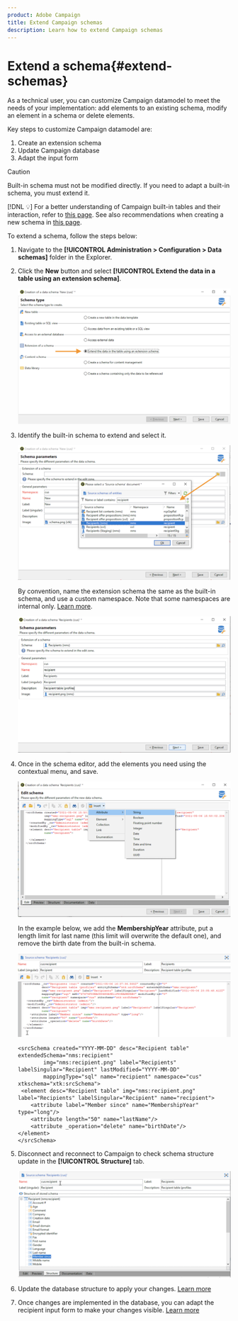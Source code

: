 ```yaml
---
product: Adobe Campaign
title: Extend Campaign schemas
description: Learn how to extend Campaign schemas
---
```

# Extend a schema{#extend-schemas}

As a technical user, you can customize Campaign datamodel to meet the needs of your implementation: add elements to an existing schema, modify an element in a schema or delete elements.

Key steps to customize Campaign datamodel are:

1. Create an extension schema
1. Update Campaign database
1. Adapt the input form

>[!CAUTION]
>Built-in schema must not be modified directly. If you need to adapt a built-in schema, you must extend it.

[!DNL :bulb:] For a better understanding of Campaign built-in tables and their interaction, refer to [this page](datamodel.md). See also recommendations when creating a new schema in [this page](create-schema.md).

To extend a schema, follow the steps below:

1. Navigate to the **[!UICONTROL Administration > Configuration > Data schemas]** folder in the Explorer.
1. Click the **New** button and select **[!UICONTROL Extend the data in a table using an extension schema]**.

    ![](assets/extend-schema-option.png)

1. Identify the built-in schema to extend and select it.

    ![](assets/extend-schema-select.png)

    By convention, name the extension schema the same as the built-in schema, and use a custom namespace.  Note that some namespaces are internal only. [Learn more](schemas.md#reserved-namespaces).

    ![](assets/extend-schema-validate.png)

1. Once in the schema editor, add the elements you need using the contextual menu, and save.

    ![](assets/extend-schema-edit.png)

    In the example below, we add the **MembershipYear** attribute, put a length limit for last name (this limit will overwrite the default one), and remove the birth date from the built-in schema.

    ![](assets/extend-schema-sample.png)

    ```
    <srcSchema created="YYYY-MM-DD" desc="Recipient table" extendedSchema="nms:recipient"
            img="nms:recipient.png" label="Recipients" labelSingular="Recipient" lastModified="YYYY-MM-DD"
            mappingType="sql" name="recipient" namespace="cus" xtkschema="xtk:srcSchema">
     <element desc="Recipient table" img="nms:recipient.png" label="Recipients" labelSingular="Recipient" name="recipient">
        <attribute label="Member since" name="MembershipYear" type="long"/>
        <attribute length="50" name="lastName"/>
        <attribute _operation="delete" name="birthDate"/>
    </element>
    </srcSchema>
    ```

1. Disconnect and reconnect to Campaign to check schema structure update in the **[!UICONTROL Structure]** tab.

    ![](assets/extend-schema-structure.png)

1. Update the database structure to apply your changes. [Learn more](update-database-structure.md)

1. Once changes are implemented in the database, you can adapt the recipient input form to make your changes visible. [Learn more](forms.md)
